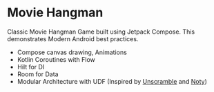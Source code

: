 # Movie Hangman

Classic Movie Hangman Game built using Jetpack Compose. This demonstrates Modern Android best practices.

- Compose canvas drawing, Animations
- Kotlin Coroutines with Flow
- Hilt for DI
- Room for Data
- Modular Architecture with UDF (Inspired by [Unscramble](https://github.com/google-developer-training/basic-android-kotlin-compose-training-unscramble) and [Noty](https://github.com/PatilShreyas/NotyKT/tree/master/noty-android))



